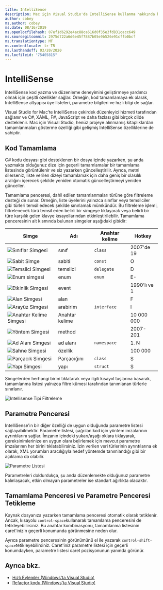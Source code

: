 ```yaml
---
title: IntelliSense
description: Mac için Visual Studio'da IntelliSense kullanma hakkında bilgi
author: cobey
ms.author: cobey
ms.date: 08/16/2019
ms.openlocfilehash: 07ef1d6292e4ac88ca616d0f35e3fd831cacc649
ms.sourcegitcommit: 2975d722a6d6e45f7887b05e9b526e91cffb0bcf
ms.translationtype: MT
ms.contentlocale: tr-TR
ms.lasthandoff: 03/20/2020
ms.locfileid: "75405815"
---
```

# <a name="intellisense"></a>IntelliSense

IntelliSense kod yazma ve düzenleme deneyimini geliştirmeye yardımcı olmak için çeşitli özellikler sağlar. Örneğin, kod tamamlamaya ek olarak, IntelliSense altyapısı üye listeleri, parametre bilgileri ve hızlı bilgi de sağlar.

Visual Studio for Mac'te IntelliSense çekirdek düzenleyici hizmeti tarafından sağlanır ve C#, XAML, F#, JavaScript ve daha fazlası gibi birçok dilde desteklenir. Mac için Visual Studio, henüz projeye alınmamış kitaplıklardan tamamlanmaları gösterme özelliği gibi gelişmiş IntelliSense özelliklerine de sahiptir.

## <a name="code-completion"></a>Kod Tamamlama

C# kodu dosyası gibi desteklenen bir dosya içinde yazarken, şu anda yazmakta olduğunuz dize için geçerli tamamlamalar bir tamamlama listesinde görüntülenir ve siz yazarken güncelleştirilir. Ayrıca, metni silerseniz, liste verilen dizeyi tamamlamak için daha geniş bir olasılık aralığını içerecek şekilde yeniden otomatik güncelleştirmeyi yeniden günceller. 

Tamamlama penceresi, dahil edilen tamamlanmaları türüne göre filtreleme desteği de sunar. Örneğin, liste üyelerini yalnızca sınıflar veya temsilciler gibi türleri temsil edecek şekilde sınırlamak mümkündür. Bu filtreleme işlemi, filtrelenecek türü temsil eden belirli bir simgeye tıklayarak veya belirli bir türe karşılık gelen klavye kısayollarından etkinleştirilebilir. Tamamlama penceresinin alt kısmında bulunan simgeler aşağıdaki gibidir:

| Simge                         | Adı          | Anahtar kelime    | Hotkey |
| -----------------------------|---------------| -----------|--------|
| ![Sınıflar Simgesi](media/classes-icon.png)  | sınıf         | `class`    |  2007'de 19
| ![Sabit Simge](media/constant-icon.png) |  sabiti      | `const`    |  O
| ![Temsilci Simgesi](media/delegate-icon.png) | temsilci      | `delegate` |  D
| ![Enum simgesi](media/enums-icon.png)    | enum          | `enum`     |  E-
| ![Etkinlik Simgesi](media/event-icon.png)    | event         |            |  1990'lı ve 1
| ![Alan Simgesi](media/fields-icon.png)   | alan         |            |  F
| ![Arayüz Simgesi](media/interface-icon.png)| arabirim     | `interface`|  I
| ![Anahtar Kelime Simgesi](media/keyword-icon.png)  | Anahtar kelime       |            |  10 000 000
| ![Yöntem Simgesi](media/method-icon.png)   | method        |            |  2007-201
| ![Ad Alanı Simgesi](media/namespace-icon.png)| ad alanı     | `namespace`|  1. N
| ![Sahne Simgesi](media/props-icon.png)    | özellik      |            |  100 000
| ![Parçacık Simgesi](media/snippet-icon.png)  | Parçacığını       | `class`    |  S
| ![Yapı Simgesi](media/struct-icon.png)   | yapı     | `struct`   |  S

Simgelerden herhangi birini tıklatarak veya ilgili kısayol tuşlarına basarak, tamamlanma listesi yalnızca filtre kümesi tarafından tanımlanan türlerle sınırlanır.  

![Intellisense Tipi Filtreleme](media/intellisense-typefiltering.gif)

## <a name="parameter-window"></a>Parametre Penceresi

IntelliSense'in bir diğer özelliği de uygun olduğunda parametre listesi sağlayabilmektir. Parametre listesi, çağrılan kod için yöntem imzalarının ayrıntılarını sağlar. İmzanın içindeki yukarı/aşağı oklara tıklayarak, gereksinimlerinize en uygun olanı belirlemek için mevcut parametre imzalarının her birini tıklatabilirsiniz. İzin verilen veri türlerinin ayrıntılarına ek olarak, XML yorumları aracılığıyla hedef yöntemde tanımlandığı gibi bir açıklama da olabilir.

![Parametre Listesi](media/intellisense-parameter.png)

Parametreleri doldurdukça, şu anda düzenlemekte olduğunuz parametre kalınlaşacak, etkin olmayan parametreler ise standart ağırlıkta olacaktır. 


## <a name="triggering-completion-window-and-parameter-window"></a>Tamamlama Penceresi ve Parametre Penceresi Tetikleme

Kaynak dosyanıza yazarken tamamlama penceresi otomatik olarak tetiklenir. Ancak, kısayolu `control-space`kullanarak tamamlama penceresini de tetikleyebilirsiniz. Bu anahtar kombinasyonu, tamamlanma listesinin caret'inizin geçerli konumunda görünmesine neden olur. 

Ayrıca parametre penceresinin görünümünü el ile yazarak `control-shift-space`tetikleyebilirsiniz. Caret'iniz parametre listesi için geçerli konumdayken, parametre listesi caret pozisyonunun yanında görünür.

## <a name="see-also"></a>Ayrıca bkz.

- [Hızlı Eylemler (Windows'ta Visual Studio)](/visualstudio/ide/quick-actions)
- [Refactor kodu (Windows'ta Visual Studio)](/visualstudio/ide/refactoring-in-visual-studio)
